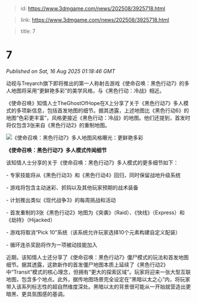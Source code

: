 > id: https://www.3dmgame.com/news/202508/3925718.html

> link: https://www.3dmgame.com/news/202508/3925718.html

> title: 7

# 7
_Published on Sat, 16 Aug 2025 01:18:46 GMT_

动视与Treyarch旗下即将推出的第一人称射击游戏《使命召唤：黑色行动7》的多人地图将采用“更鲜艳多彩”的美学风格，与《黑色行动：冷战》相近。

《使命召唤》知情人士TheGhostOfHope在X上分享了关于《黑色行动7》多人模式的多项新信息，包括首发地图的细节。据其透露，上述地图比《黑色行动6》的地图“色彩更丰富”，风格更接近《黑色行动：冷战》的地图。他们还提到，首发时将仅包含3张来自《黑色行动2》的重制地图。

![《使命召唤：黑色行动7》多人地图风格曝光：更鲜艳多彩](https://img.3dmgame.com/uploads/images/news/20250816/1755307110_907522_jpg_r.jpg)

**《使命召唤：黑色行动7》多人模式传闻细节**

该知情人士分享的关于《使命召唤：黑色行动7》多人模式的更多细节如下：

\- 专家技能将从《黑色行动3》和《黑色行动4》回归，同时保留战地升级系统

\- 游戏将包含主动迷彩、抓钩以及其他玩家预期的战术装备

\- 计划推出类似《现代战争3》的每周挑战和活动

\- 首发重制的3张《黑色行动2》地图为《突袭》（Raid）、《快线》（Express）和《劫持》（Hijacked）

\- 游戏将取消“Pick 10”系统（该系统允许玩家选择10个元素构建自定义配装）

\- 循环连杀奖励将作为一项被动技能加入

近期，该知情人士还分享了《使命召唤：黑色行动7》僵尸模式的玩法和首发地图细节。据其透露，这款新作的首发僵尸地图本质上延续了《黑色行动2》中“Transit”模式的核心理念，但拥有“更大的探索区域”。玩家将迎来一张大型互联地图，包含多个地点。此外，据传地图场景完全设定在“黑暗以太之心”内，将玩家带入该系列标志性的超自然维度深处。黑暗以太的背景很可能从一开始就营造出更暗黑、更具氛围感的基调。
